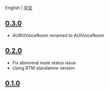 
English | [中文](CHANGELOG.zh.md)

## [0.3.0](https://github.com/AgoraIO-Community/AUIVoiceRoom/releases/tag/0.3.0)
- AUIKitVoiceRoom renamed to AUIVoiceRoom

## [0.2.0](https://github.com/AgoraIO-Community/AUIVoiceRoom/releases/tag/0.2.0)
- Fix abnormal mute status issue
- Using RTM standalone version

## [0.1.0](https://github.com/AgoraIO-Community/AUIVoiceRoom/releases/tag/0.1.0)


